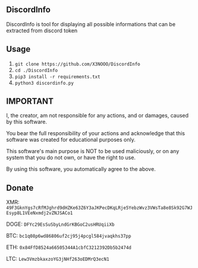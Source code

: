 ## DiscordInfo
DiscordInfo is tool for displaying all possible informations that can be extracted from discord token


## Usage
1. `git clone https://github.com/X3NOOO/DiscordInfo`
2. `cd ./DiscordInfo`
3. `pip3 install -r requirements.txt`
4. `python3 discordinfo.py`


## IMPORTANT
I, the creator, am not responsible for any actions, and or damages, caused by this software.

You bear the full responsibility of your actions and acknowledge that this software was created for educational purposes only.

This software's main purpose is NOT to be used maliciously, or on any system that you do not own, or have the right to use.

By using this software, you automatically agree to the above.


## Donate
XMR: `49F3GknYgs7cRfMJghrd9dHZKe63Z6Y3aJKPecDKqLRje5YebzWvz3VWsTa8e8Sk92G7WJEsyp8L1VEeNxmdj2vZNJSACo1`

DOGE: `DFYc29EsSuSbyLndGrKBGoC2usHRUqiiXb`

BTC: `bc1q08p6wd86806uf2cj95j4pcgl584jvaqkhs37pp`

ETH: `0x84FfD8524a66505344A1cbfC3212392Db5b2474d`

LTC: `Lew3VmzbkaxzoYG3jNHf263oEDMrQ3ecN1`
